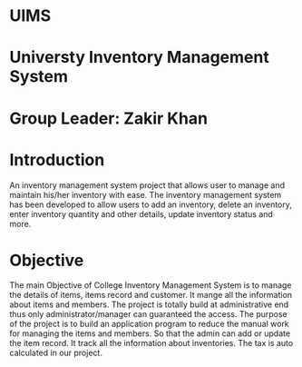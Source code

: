 # UIMS
# Universty Inventory Management System
# Group Leader: Zakir Khan
# Introduction 
An inventory management system project that allows user to manage and maintain his/her inventory with ease. The inventory management system has been developed to allow users to add an inventory, delete an inventory, enter inventory quantity and other details, update inventory status and more.
# Objective
The main Objective of College Inventory Management System is to manage the details of items, items record and customer. It mange all the information about items and members. The project is totally build at administrative end thus only administrator/manager can guaranteed the access. The purpose of the project is to build an application program to reduce the manual work for managing the items and members. So that the admin can add or update the item record. It track all the information about inventories. The tax is auto calculated in our project.

